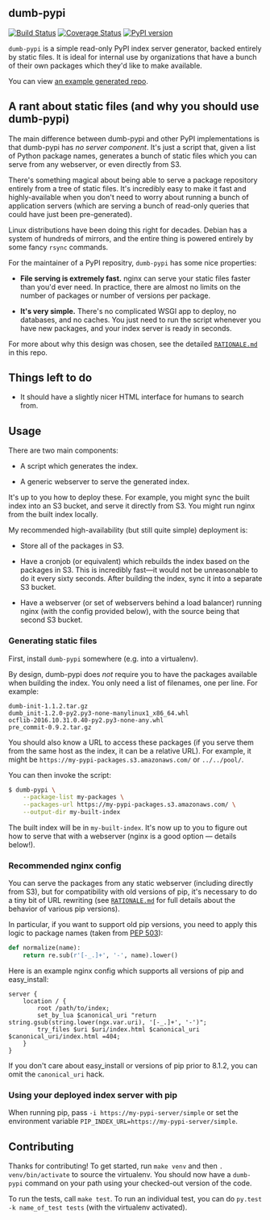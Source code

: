 dumb-pypi
---------

[![Build Status](https://travis-ci.org/chriskuehl/dumb-pypi.svg?branch=master)](https://travis-ci.org/chriskuehl/dumb-pypi)
[![Coverage Status](https://coveralls.io/repos/github/chriskuehl/dumb-pypi/badge.svg?branch=master)](https://coveralls.io/github/chriskuehl/dumb-pypi?branch=master)
[![PyPI version](https://badge.fury.io/py/dumb-pypi.svg)](https://pypi.python.org/pypi/dumb-pypi)


`dumb-pypi` is a simple read-only PyPI index server generator, backed entirely
by static files. It is ideal for internal use by organizations that have a
bunch of their own packages which they'd like to make available.

You can view [an example generated repo](https://chriskuehl.github.io/dumb-pypi/simple/).


## A rant about static files (and why you should use dumb-pypi)

The main difference between dumb-pypi and other PyPI implementations is that
dumb-pypi has *no server component*. It's just a script that, given a list of
Python package names, generates a bunch of static files which you can serve
from any webserver, or even directly from S3.

There's something magical about being able to serve a package repository
entirely from a tree of static files. It's incredibly easy to make it fast and
highly-available when you don't need to worry about running a bunch of
application servers (which are serving a bunch of read-only queries that could
have just been pre-generated).

Linux distributions have been doing this right for decades. Debian has a system
of hundreds of mirrors, and the entire thing is powered entirely by some fancy
`rsync` commands.

For the maintainer of a PyPI repositry, `dumb-pypi` has some nice properties:

* **File serving is extremely fast.** nginx can serve your static files faster
  than you'd ever need. In practice, there are almost no limits on the number
  of packages or number of versions per package.

* **It's very simple.** There's no complicated WSGI app to deploy, no
  databases, and no caches. You just need to run the script whenever you have
  new packages, and your index server is ready in seconds.

For more about why this design was chosen, see the detailed
[`RATIONALE.md`][rationale] in this repo.


## Things left to do

* It should have a slightly nicer HTML interface for humans to search from.


## Usage

There are two main components:

* A script which generates the index.

* A generic webserver to serve the generated index.

It's up to you how to deploy these. For example, you might sync the built index
into an S3 bucket, and serve it directly from S3. You might run nginx from the
built index locally.

My recommended high-availability (but still quite simple) deployment is:

* Store all of the packages in S3.

* Have a cronjob (or equivalent) which rebuilds the index based on the packages
  in S3. This is incredibly fast—it would not be unreasonable to do it every
  sixty seconds. After building the index, sync it into a separate S3 bucket.

* Have a webserver (or set of webservers behind a load balancer) running nginx
  (with the config provided below), with the source being that second S3
  bucket.


### Generating static files

First, install `dumb-pypi` somewhere (e.g. into a virtualenv).

By design, dumb-pypi does *not* require you to have the packages available when
building the index. You only need a list of filenames, one per line. For
example:

```
dumb-init-1.1.2.tar.gz
dumb_init-1.2.0-py2.py3-none-manylinux1_x86_64.whl
ocflib-2016.10.31.0.40-py2.py3-none-any.whl
pre_commit-0.9.2.tar.gz
```

You should also know a URL to access these packages (if you serve them from the
same host as the index, it can be a relative URL). For example, it might be
`https://my-pypi-packages.s3.amazonaws.com/` or `../../pool/`.

You can then invoke the script:

```bash
$ dumb-pypi \
    --package-list my-packages \
    --packages-url https://my-pypi-packages.s3.amazonaws.com/ \
    --output-dir my-built-index
```

The built index will be in `my-built-index`. It's now up to you to figure out
how to serve that with a webserver (nginx is a good option — details below!).


### Recommended nginx config

You can serve the packages from any static webserver (including directly from
S3), but for compatibility with old versions of pip, it's necessary to do a
tiny bit of URL rewriting (see [`RATIONALE.md`][rationale] for full details
about the behavior of various pip versions).

In particular, if you want to support old pip versions, you need to apply this
logic to package names (taken from [PEP 503][pep503]):

```python
def normalize(name):
    return re.sub(r'[-_.]+', '-', name).lower()
```

Here is an example nginx config which supports all versions of pip and
easy_install:

```nginx
server {
    location / {
        root /path/to/index;
        set_by_lua $canonical_uri "return string.gsub(string.lower(ngx.var.uri), '[-_.]+', '-')";
        try_files $uri $uri/index.html $canonical_uri $canonical_uri/index.html =404;
    }
}

```

If you don't care about easy_install or versions of pip prior to 8.1.2, you can
omit the `canonical_uri` hack.


### Using your deployed index server with pip

When running pip, pass `-i https://my-pypi-server/simple` or set the
environment variable `PIP_INDEX_URL=https://my-pypi-server/simple`.


## Contributing

Thanks for contributing! To get started, run `make venv` and then `.
venv/bin/activate` to source the virtualenv. You should now have a `dumb-pypi`
command on your path using your checked-out version of the code.

To run the tests, call `make test`. To run an individual test, you can do
`py.test -k name_of_test tests` (with the virtualenv activated).


[rationale]: https://github.com/chriskuehl/dumb-pypi/blob/master/RATIONALE.md
[pep503]: https://www.python.org/dev/peps/pep-0503/
